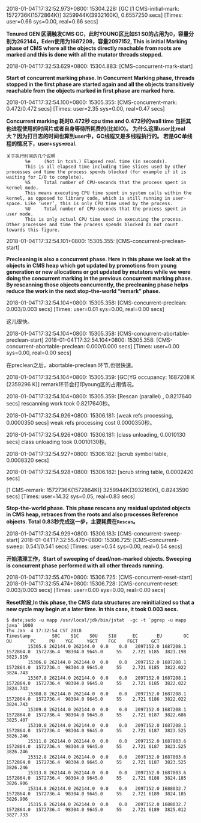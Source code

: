 2018-01-04T17:32:52.973+0800: 15304.228: [GC [1 CMS-initial-mark: 1572736K(1572864K)] 3259944K(3932160K), 0.6557250 secs] [Times: user=0.66 sys=0.00, real=0.66 secs] 

**Tenured GEN 区满触发CMS GC，此时YOUNG区比如S1 S0的占用为0，容量分别为262144，Eden使用为1687208，容量2097152, This is initial Marking phase of CMS where all the objects directly reachable from roots are marked and this is done with all the mutator threads stopped.**

2018-01-04T17:32:53.629+0800: 15304.883: [CMS-concurrent-mark-start]

**Start of concurrent marking phase.
In Concurrent Marking phase, threads stopped in the first phase are started again and all the objects transitively reachable from the objects marked in first phase are marked here.**

2018-01-04T17:32:54.100+0800: 15305.355: [CMS-concurrent-mark: 0.472/0.472 secs] [Times: user=2.35 sys=0.00, real=0.47 secs] 

**Concurrent marking 耗时0.472秒 cpu time and 0.472秒的wall time 包括其他进程使用的时间片或者自身等待所耗费的(比如IO)。
为什么这里user比real大？因为打日志的时间也算到user中，GC线程又是多线程执行的。 若是GC单线程的情况下，user+sys=real.**

```
关于执行时间的几个说明
       %e     (Not in tcsh.) Elapsed real time (in seconds).
       This is all elapsed time including time slices used by other processes and time the process spends blocked (for example if it is waiting for I/O to complete).
       %S     Total number of CPU-seconds that the process spent in kernel mode.
       This means executing CPU time spent in system calls within the kernel, as opposed to library code, which is still running in user-space. Like ‘user’, this is only CPU time used by the process.
       %U     Total number of CPU-seconds that the process spent in user mode.
       This is only actual CPU time used in executing the process. Other processes and time the process spends blocked do not count towards this figure.
```

2018-01-04T17:32:54.101+0800: 15305.355: [CMS-concurrent-preclean-start]

**Precleaning is also a concurrent phase. Here in this phase we look at the objects in CMS heap which got updated by promotions from young generation or new allocations or got updated by mutators while we were doing the concurrent marking in the previous concurrent marking phase. By rescanning those objects concurrently, the precleaning phase helps reduce the work in the next stop-the-world “remark” phase.**

2018-01-04T17:32:54.104+0800: 15305.358: [CMS-concurrent-preclean: 0.003/0.003 secs] [Times: user=0.01 sys=0.00, real=0.00 secs] 

这儿很快。

2018-01-04T17:32:54.104+0800: 15305.358: [CMS-concurrent-abortable-preclean-start]
2018-01-04T17:32:54.104+0800: 15305.358: [CMS-concurrent-abortable-preclean: 0.000/0.000 secs] [Times: user=0.00 sys=0.00, real=0.00 secs] 

在preclean之后，abortable-preclean 环节,也很快速。

2018-01-04T17:32:54.104+0800: 15305.359: [GC[YG occupancy: 1687208 K (2359296 K)] remark环节会打印young区的占用情况。

2018-01-04T17:32:54.104+0800: 15305.359: [Rescan (parallel) , 0.8217640 secs] rescanning work took 0.8217640秒。

2018-01-04T17:32:54.926+0800: 15306.181: [weak refs processing, 0.0000350 secs] weak refs processing cost 0.0000350秒。

2018-01-04T17:32:54.926+0800: 15306.181: [class unloading, 0.0010130 secs] class unloading took 0.0010130秒。

2018-01-04T17:32:54.927+0800: 15306.182: [scrub symbol table, 0.0008320 secs]

2018-01-04T17:32:54.928+0800: 15306.182: [scrub string table, 0.0002420 secs] 

[1 CMS-remark: 1572736K(1572864K)] 3259944K(3932160K), 0.8243590 secs] [Times: user=14.32 sys=0.05, real=0.83 secs] 

**Stop-the-world phase. This phase rescans any residual updated objects in CMS heap, retraces from the roots and also processes Reference objects.  Total 0.83秒完成这一步，主要耗费在`Rescan`。**

2018-01-04T17:32:54.929+0800: 15306.183: [CMS-concurrent-sweep-start]
2018-01-04T17:32:55.470+0800: 15306.725: [CMS-concurrent-sweep: 0.541/0.541 secs] [Times: user=0.54 sys=0.00, real=0.54 secs] 

**开始清理工作，Start of sweeping of dead/non-marked objects. Sweeping is concurrent phase performed with all other threads running.**

2018-01-04T17:32:55.470+0800: 15306.725: [CMS-concurrent-reset-start]
2018-01-04T17:32:55.474+0800: 15306.728: [CMS-concurrent-reset: 0.003/0.003 secs] [Times: user=0.00 sys=0.00, real=0.00 secs] 

**Reset阶段,In this phase, the CMS data structures are reinitialized so that a new cycle may begin at a later time. In this case, it took 0.003 secs.**




```
$ date;sudo -u mapp /usr/local/jdk/bin/jstat  -gc -t `pgrep -u mapp java` 1000 
Thu Jan  4 17:32:54 CST 2018
Timestamp        S0C    S1C    S0U    S1U      EC       EU        OC         OU       PC     PU    YGC     YGCT    FGC    FGCT     GCT   
        15305.8 262144.0 262144.0  0.0    0.0   2097152.0 1687208.1 1572864.0  1572736.4  98304.0 9645.0     55    2.721 6185  3821.198 3823.919
        15306.8 262144.0 262144.0  0.0    0.0   2097152.0 1687208.1 1572864.0  1572736.4  98304.0 9645.0     55    2.721 6185  3822.022 3824.743
        15307.8 262144.0 262144.0  0.0    0.0   2097152.0 1687208.1 1572864.0  1572736.4  98304.0 9645.0     55    2.721 6185  3822.022 3824.743
        15308.8 262144.0 262144.0  0.0    0.0   2097152.0 1687208.1 1572864.0  1572736.4  98304.0 9645.0     55    2.721 6186  3822.022 3824.743
        15309.8 262144.0 262144.0  0.0    0.0   2097152.0 1687208.1 1572864.0  1572736.4  98304.0 9645.0     55    2.721 6187  3822.686 3825.407
        15310.8 262144.0 262144.0  0.0    0.0   2097152.0 1687208.1 1572864.0  1572736.4  98304.0 9645.0     55    2.721 6187  3823.525 3826.246
        15311.8 262144.0 262144.0  0.0    0.0   2097152.0 1687803.6 1572864.0  1572736.4  98304.0 9645.0     55    2.721 6187  3823.525 3826.246
        15312.8 262144.0 262144.0  0.0    0.0   2097152.0 1687803.6 1572864.0  1572736.4  98304.0 9645.0     55    2.721 6187  3823.525 3826.246
        15313.8 262144.0 262144.0  0.0    0.0   2097152.0 1687803.6 1572864.0  1572736.4  98304.0 9645.0     55    2.721 6188  3824.185 3826.906
        15314.8 262144.0 262144.0  0.0    0.0   2097152.0 1688032.7 1572864.0  1572736.4  98304.0 9645.0     55    2.721 6189  3824.185 3826.906
        15315.8 262144.0 262144.0  0.0    0.0   2097152.0 1688032.7 1572864.0  1572736.4  98304.0 9645.0     55    2.721 6189  3825.012 3827.733
```
